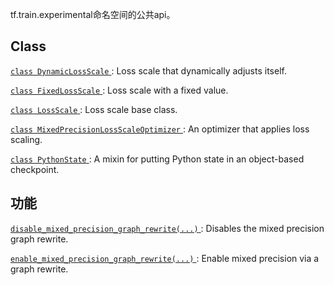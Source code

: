 tf.train.experimental命名空间的公共api。

## Class 
[ `class DynamicLossScale` ](https://tensorflow.google.cn/api_docs/python/tf/train/experimental/DynamicLossScale): Loss scale that dynamically adjusts itself.

[ `class FixedLossScale` ](https://tensorflow.google.cn/api_docs/python/tf/train/experimental/FixedLossScale): Loss scale with a fixed value.

[ `class LossScale` ](https://tensorflow.google.cn/api_docs/python/tf/train/experimental/LossScale): Loss scale base class.

[ `class MixedPrecisionLossScaleOptimizer` ](https://tensorflow.google.cn/api_docs/python/tf/compat/v1/train/experimental/MixedPrecisionLossScaleOptimizer): An optimizer that applies loss scaling.

[ `class PythonState` ](https://tensorflow.google.cn/api_docs/python/tf/train/experimental/PythonState): A mixin for putting Python state in an object-based checkpoint.

## 功能
[ `disable_mixed_precision_graph_rewrite(...)` ](https://tensorflow.google.cn/api_docs/python/tf/compat/v1/train/experimental/disable_mixed_precision_graph_rewrite): Disables the mixed precision graph rewrite.

[ `enable_mixed_precision_graph_rewrite(...)` ](https://tensorflow.google.cn/api_docs/python/tf/compat/v1/train/experimental/enable_mixed_precision_graph_rewrite): Enable mixed precision via a graph rewrite.

